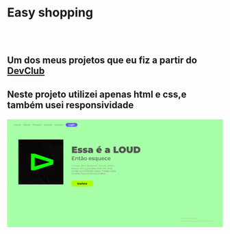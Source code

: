 <h1>Easy shopping</h1>
<br>
<br>
<h2>Um dos meus projetos que eu fiz a partir do <a href="https://plataforma.devclub.com.br/auth/login?redirect=/area/vitrine"/>DevClub</a><h2>
<p>Neste projeto utilizei apenas html e css,e também usei responsividade</p>
<img src="https://github.com/Gabreuxx/Arquivo-de-estudos-css/blob/master/img/2022-08-04.png?raw=true"/>
